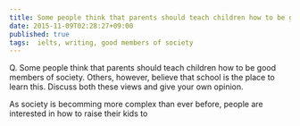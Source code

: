 ```yaml
---
title: Some people think that parents should teach children how to be good members of society. Others, however, believe that school is the place to learn this.
date: 2015-11-09T02:28:27+09:00
published: true
tags:  ielts, writing, good members of society
---
```



Q. Some people think that parents should teach children how to be good members of society. Others, however, believe that school is the place to learn this.
Discuss both these views and give your own opinion.


As society is becomming more complex than ever before, people are interested in how to raise their kids to
